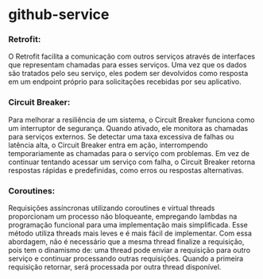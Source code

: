 # github-service

### Retrofit:

<p>O Retrofit facilita a comunicação com outros serviços através de interfaces que representam chamadas para esses serviços. Uma vez que os dados são 
tratados pelo seu serviço, eles podem ser devolvidos como resposta em um endpoint próprio para solicitações recebidas por seu aplicativo.</p>

### Circuit Breaker:

<p>Para melhorar a resiliência de um sistema, o Circuit Breaker funciona como um interruptor de segurança. Quando ativado, ele monitora as chamadas para 
serviços externos. Se detectar uma taxa excessiva de falhas ou latência alta, o Circuit Breaker entra em ação, interrompendo temporariamente as chamadas 
para o serviço com problemas. Em vez de continuar tentando acessar um serviço com falha, o Circuit Breaker retorna respostas rápidas e predefinidas, como 
erros ou respostas alternativas.</p>

### Coroutines:

<p>Requisições assíncronas utilizando coroutines e virtual threads proporcionam um processo não bloqueante, empregando lambdas na programação funcional 
para uma implementação mais simplificada. Esse método utiliza threads mais leves e é mais fácil de implementar. Com essa abordagem, não é necessário 
que a mesma thread finalize a requisição, pois tem o dinamismo de: uma thread pode enviar a requisição para outro serviço e continuar processando outras 
requisições. Quando a primeira requisição retornar, será processada por outra thread disponível.</p>